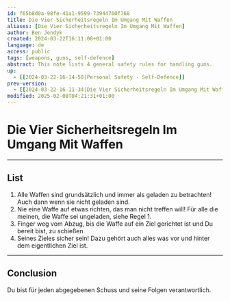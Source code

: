 ```yaml
---
id: f65b8d0a-98fe-41a1-9599-73944760f768
title: Die Vier Sicherheitsregeln Im Umgang Mit Waffen
aliases: [Die Vier Sicherheitsregeln Im Umgang Mit Waffen]
author: Ben Jendyk
created: 2024-03-22T16:11:00+01:00
language: de
access: public
tags: [weapons, guns, self-defence]
abstract: This note lists 4 general safety rules for handling guns.
up:
  - [[2024-03-22-16-14-50|Personal Safety - Self-Defence]]
prev-version:
  - [[2024-03-22-16-11-34|Die Vier Sicherheitsregeln Im Umgang Mit Waffen]]
modified: 2025-02-08T04:21:31+01:00
---
```


# Die Vier Sicherheitsregeln Im Umgang Mit Waffen

---

## List

1. Alle Waffen sind grundsätzlich und immer als geladen zu betrachten! Auch dann wenn sie nicht geladen sind.
2. Nie eine Waffe auf etwas richten, das man nicht treffen will! Für alle die meinen, die Waffe sei ungeladen, siehe Regel 1.
3. Finger weg vom Abzug, bis die Waffe auf ein Ziel gerichtet ist und Du bereit bist, zu schießen
4. Seines Zieles sicher sein! Dazu gehört auch alles was vor und hinter dem eigentlichen Ziel ist.

---

## Conclusion

Du bist für jeden abgegebenen Schuss und seine Folgen verantwortlich.
